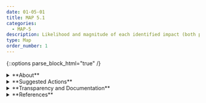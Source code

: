 ```yaml
---
date: 01-05-01
title: MAP 5.1
categories:
  - MAP-5
description: Likelihood and magnitude of each identified impact (both potentially beneficial and harmful) based on expected use, past uses of AI systems in similar contexts, public incident reports, feedback from those external to the team that developed or deployed the AI system, or other data are identified and documented.
type: Map
order_number: 1
---
```


{::options parse_block_html="true" /}


<details>
<summary markdown="span">**About**</summary>
<br>
AI actors can evaluate, document and triage the likelihood of AI system impacts identified in Map 5.1 Likelihood estimates may then be assessed and judged for go/no-go decisions about deploying an AI system. If an organization decides to proceed with deploying the system, the likelihood estimate can be used to assign TEVV resources appropriate for the risk level.

</details>

<details>
<summary markdown="span">**Suggested Actions**</summary>

- Establish assessment scales for measuring AI systems’ impact. Scales may be qualitative, such as red-amber-green (RAG), or may entail simulations or econometric approaches. Document and apply scales uniformly across the organization’s AI portfolio.
- Apply TEVV regularly at key stages in the AI lifecycle, connected to system impacts and frequency of system updates.
- Identify and document  likelihood and magnitude of system benefits and negative impacts in relation to trustworthiness characteristics.

</details>

<details>
<summary markdown="span">**Transparency and Documentation**</summary>
<br>
**Organizations can document the following:**
- Which population(s) does the AI system impact?
- What assessments has the entity conducted on trustworthiness characteristics for example data security and privacy impacts associated with the AI system?
- Can the AI system be tested by independent third parties?

**AI Transparency Resources:**
- Datasheets for Datasets. [URL](http://arxiv.org/abs/1803.09010)
- GAO-21-519SP: AI Accountability Framework for Federal Agencies & Other Entities. [URL](https://www.gao.gov/products/gao-21-519sp)
- AI policies and initiatives, in Artificial Intelligence in Society, OECD, 2019. [URL](https://www.oecd.org/publications/artificial-intelligence-in-society-eedfee77-en.htm)
- Intel.gov: AI Ethics Framework for Intelligence Community  - 2020. [URL](https://www.intelligence.gov/artificial-intelligence-ethics-framework-for-the-intelligence-community)
- Assessment List for Trustworthy AI (ALTAI) - The High-Level Expert Group on AI - 2019. [LINK](https://altai.insight-centre.org/), [URL](https://digital-strategy.ec.europa.eu/en/library/assessment-list-trustworthy-artificial-intelligence-altai-self-assessment)

</details>

<details>
<summary markdown="span">**References**</summary>
<br>
Emilio Gómez-González and Emilia Gómez. 2020. Artificial intelligence in medicine and healthcare. Joint Research Centre (European Commission). [URL](https://op.europa.eu/en/publication-detail/-/publication/b4b5db47-94c0-11ea-aac4-01aa75ed71a1/language-en)

Artificial Intelligence Incident Database. 2022. [URL](https://incidentdatabase.ai/?lang=en)

Anthony M. Barrett, Dan Hendrycks, Jessica Newman and Brandie Nonnecke. “Actionable Guidance for High-Consequence AI Risk Management: Towards Standards Addressing AI Catastrophic Risks". ArXiv abs/2206.08966 (2022) [URL](https://arxiv.org/abs/2206.08966)
</details>
